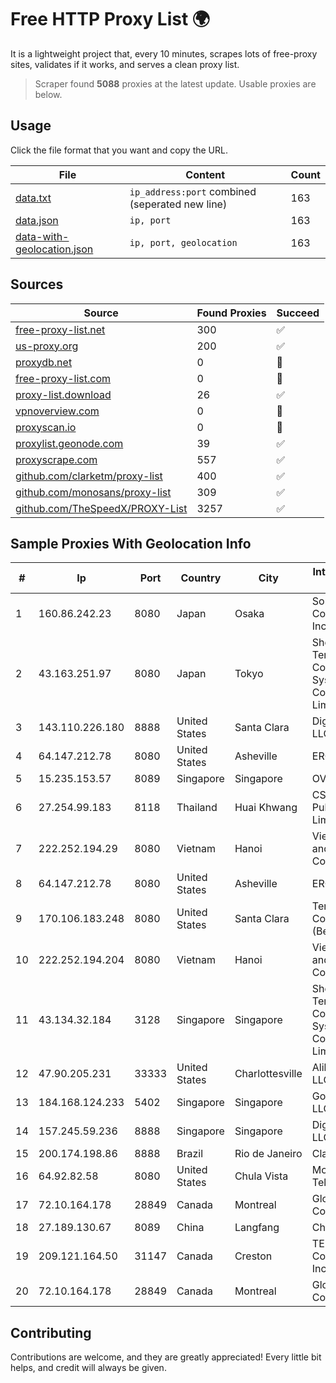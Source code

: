 
# Free HTTP Proxy List 🌍

It is a lightweight project that, every 10 minutes, scrapes lots of free-proxy sites, validates if it works, and serves a clean proxy list.


> Scraper found **5088** proxies at the latest update. Usable proxies are below.

## Usage

Click the file format that you want and copy the URL.


|File|Content|Count|
|----|-------|-----|
|[data.txt](https://raw.githubusercontent.com/themiralay/Proxy-List-World/master/data.txt)|`ip_address:port` combined (seperated new line)|163|
|[data.json](https://raw.githubusercontent.com/themiralay/Proxy-List-World/master/data.json)|`ip, port`|163|
|[data-with-geolocation.json](https://raw.githubusercontent.com/themiralay/Proxy-List-World/master/data-with-geolocation.json)|`ip, port, geolocation`|163|

## Sources

|Source|Found Proxies|Succeed|
|------|-------------|-------|
|[free-proxy-list.net](https://free-proxy-list.net)|300|✅|
|[us-proxy.org](https://www.us-proxy.org)|200|✅|
|[proxydb.net](http://proxydb.net)|0|🚫|
|[free-proxy-list.com](https://free-proxy-list.com/?page=&port=&type%5B%5D=http&type%5B%5D=https&up_time=0&search=Search)|0|🚫|
|[proxy-list.download](https://www.proxy-list.download/HTTP)|26|✅|
|[vpnoverview.com](https://vpnoverview.com/privacy/anonymous-browsing/free-proxy-servers)|0|🚫|
|[proxyscan.io](https://www.proxyscan.io)|0|🚫|
|[proxylist.geonode.com](https://proxylist.geonode.com/api/proxy-list?limit=300&page=1&sort_by=lastChecked&sort_type=desc&protocols=http,https)|39|✅|
|[proxyscrape.com](https://api.proxyscrape.com/v2/?request=displayproxies&protocol=http&timeout=10000&country=all&ssl=all&anonymity=all)|557|✅|
|[github.com/clarketm/proxy-list](https://raw.githubusercontent.com/clarketm/proxy-list/master/proxy-list-raw.txt)|400|✅|
|[github.com/monosans/proxy-list](https://raw.githubusercontent.com/monosans/proxy-list/main/proxies/http.txt)|309|✅|
|[github.com/TheSpeedX/PROXY-List](https://raw.githubusercontent.com/TheSpeedX/PROXY-List/master/http.txt)|3257|✅|


## Sample Proxies With Geolocation Info

|#|Ip|Port|Country|City|Internet Service Provider|
|-|--|----|-------|----|-------------------------|
|1|160.86.242.23|8080|Japan|Osaka|Sony Network Communications Inc|
|2|43.163.251.97|8080|Japan|Tokyo|Shenzhen Tencent Computer Systems Company Limited|
|3|143.110.226.180|8888|United States|Santa Clara|DigitalOcean, LLC|
|4|64.147.212.78|8080|United States|Asheville|ERC Broadband|
|5|15.235.153.57|8089|Singapore|Singapore|OVH Hosting|
|6|27.254.99.183|8118|Thailand|Huai Khwang|CS Loxinfo Public Company Limited|
|7|222.252.194.29|8080|Vietnam|Hanoi|VietNam Post and Telecom Corporation|
|8|64.147.212.78|8080|United States|Asheville|ERC Broadband|
|9|170.106.183.248|8080|United States|Santa Clara|Tencent Cloud Computing (Beijing) Co|
|10|222.252.194.204|8080|Vietnam|Hanoi|VietNam Post and Telecom Corporation|
|11|43.134.32.184|3128|Singapore|Singapore|Shenzhen Tencent Computer Systems Company Limited|
|12|47.90.205.231|33333|United States|Charlottesville|Alibaba.com LLC|
|13|184.168.124.233|5402|Singapore|Singapore|GoDaddy.com, LLC|
|14|157.245.59.236|8888|Singapore|Singapore|DigitalOcean, LLC|
|15|200.174.198.86|8888|Brazil|Rio de Janeiro|Claro S.A|
|16|64.92.82.58|8080|United States|Chula Vista|Momentum Telecom, Inc.|
|17|72.10.164.178|28849|Canada|Montreal|GloboTech Communications|
|18|27.189.130.67|8089|China|Langfang|Chinanet|
|19|209.121.164.50|31147|Canada|Creston|TELUS Communications Inc.|
|20|72.10.164.178|28849|Canada|Montreal|GloboTech Communications|



## Contributing

Contributions are welcome, and they are greatly appreciated! Every
little bit helps, and credit will always be given.

